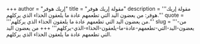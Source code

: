 +++
author = "إريك هوفر"
title = "مقولة إريك هوفر"
description = '''مقولة إريك هوفر: من يعضون اليد التي تطعمهم عادة ما يلعقون الحذاء الذي يركلهم.'''
quote = '''من يعضون اليد التي تطعمهم عادة ما يلعقون الحذاء الذي يركلهم.'''
slug = '''من-يعضون-اليد-التي-تطعمهم-عادة-ما-يلعقون-الحذاء-الذي-يركلهم'''
+++
من يعضون اليد التي تطعمهم عادة ما يلعقون الحذاء الذي يركلهم.
